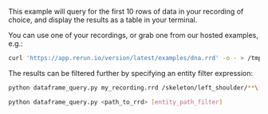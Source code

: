 This example will query for the first 10 rows of data in your recording of choice,
and display the results as a table in your terminal.

You can use one of your recordings, or grab one from our hosted examples, e.g.:
```bash
curl 'https://app.rerun.io/version/latest/examples/dna.rrd' -o - > /tmp/dna.rrd
```

The results can be filtered further by specifying an entity filter expression:
```bash
python dataframe_query.py my_recording.rrd /skeleton/left_shoulder/**\
```

```bash
python dataframe_query.py <path_to_rrd> [entity_path_filter]
```
